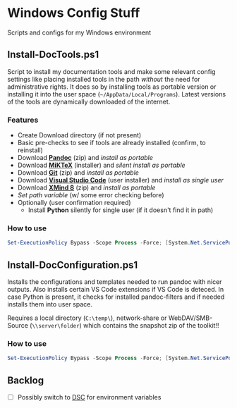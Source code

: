 # Windows Config Stuff

Scripts and configs for my Windows environment

## Install-DocTools.ps1

Script to install my documentation tools and make some relevant config
settings like placing installed tools in the path _without_ the need for administrative rights. It does so by installing tools as portable version or installing it into the user space (`~/AppData/Local/Programs`). Latest versions of the tools are dynamically downloaded of the internet.

### Features

- Create Download directory (if not present)
- Basic pre-checks to see if tools are already installed (confirm, to reinstall)
- Download **[Pandoc](https://pandoc.org/)** (zip) and _install as portable_
- Download **[MiKTeX](https://miktex.org/)** (installer) and _silent install as portable_
- Download **[Git](https://git-scm.com/)** (zip) and _install as portable_
- Download **[Visual Studio Code](https://code.visualstudio.com/)** (user installer) and _install as single user_
- Download **[XMind 8](https://www.xmind.net/xmind8-pro/)** (zip) and _install as portable_
- _Set path variable_ (w/ some error checking before)
- Optionally (user confirmation required)
  - Install **Python** silently for single user (if it doesn't find it in path)

### How to use

```PowerShell
Set-ExecutionPolicy Bypass -Scope Process -Force; [System.Net.ServicePointManager]::SecurityProtocol = [System.Net.ServicePointManager]::SecurityProtocol -bor 3072; iex ((New-Object System.Net.WebClient).DownloadString('https://raw.githubusercontent.com/gengor-git/windows-config/master/Install-DocTools.ps1'))
```

## Install-DocConfiguration.ps1

Installs the configurations and templates needed to run pandoc with nicer outputs. Also installs certain VS Code extensions if VS Code is deteced. In case Python is present, it checks for installed pandoc-filters and if needed installs them into user space.

Requires a local directory (`C:\temp\`), network-share or WebDAV/SMB-Source (`\\server\folder`) which contains the snapshot zip of the toolkit!!

### How to use

```PowerShell
Set-ExecutionPolicy Bypass -Scope Process -Force; [System.Net.ServicePointManager]::SecurityProtocol = [System.Net.ServicePointManager]::SecurityProtocol -bor 3072; iex ((New-Object System.Net.WebClient).DownloadString('https://raw.githubusercontent.com/gengor-git/windows-config/master/Install-DocConfiguration.ps1'))
```

## Backlog

- [ ] Possibly switch to [DSC](https://docs.microsoft.com/en-us/powershell/module/microsoft.powershell.core/about/about_desiredstateconfiguration?view=powershell-5.1) for environment variables
